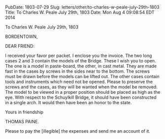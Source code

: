 PubDate: 1803-07-29
Slug: letters/other/to-charles-w-peale-july-29th-1803
Title: To Charles W. Peale  July 29th, 1803
Date: Mon Aug  4 09:08:54 EDT 2014

   To Charles W. Peale  July 29th, 1803

   BORDENTOWN,

   DEAR FRIEND:

   I received your favor per packet. I enclose you the invoice. The two long
   cases 2 and 3 contain the models of the Bridge. These I wish you to open.
   The one is a model in paste-board, the other, in cast metal. They are made
   fast in the cases by screws in the sides near to the bottom. The screws
   must be drawn before the models can be lifted out. The other cases contain
   tools and instruments which need not be opened. Please to preserve the
   screws and the cases, as they will be wanted when the model be removed.
   The model to be viewed in a proper position should be placed as high as
   the eye. With respect to the Schuylkill Bridge, it should have been
   constructed in a single arch. It would then have been an honor to the
   state.

   Yours in friendship

   THOMAS PAINE.

   Please to pay the [illegible] the expenses and send me an account of it.


